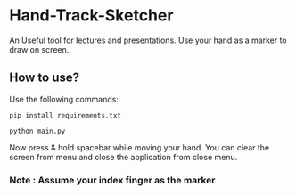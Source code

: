 # Hand-Track-Sketcher
An Useful tool for lectures and presentations. Use your hand as a marker to draw on screen.

## How to use?
Use the following commands:
```
pip install requirements.txt

python main.py
```
Now press & hold spacebar while moving your hand. You can clear the screen from menu and close the application from close menu. 

### Note : Assume your index finger as the marker
